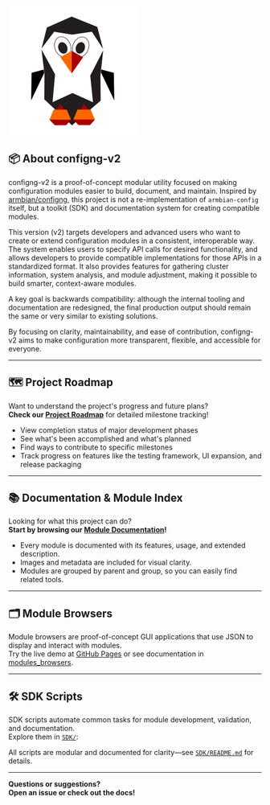 <img width="256" height="256" alt="armbian-configng" src="https://raw.githubusercontent.com/Tearran/configng-v2/refs/heads/main/images/scalable/configng-tux_v2.svg" />

## 📦 About configng-v2

configng-v2 is a proof-of-concept modular utility focused on making configuration modules easier to build, document, and maintain. Inspired by [armbian/configng](https://github.com/armbian/configng), this project is not a re-implementation of `armbian-config` itself, but a toolkit (SDK) and documentation system for creating compatible modules.

This version (v2) targets developers and advanced users who want to create or extend configuration modules in a consistent, interoperable way. The system enables users to specify API calls for desired functionality, and allows developers to provide compatible implementations for those APIs in a standardized format. It also provides features for gathering cluster information, system analysis, and module adjustment, making it possible to build smarter, context-aware modules.

A key goal is backwards compatibility: although the internal tooling and documentation are redesigned, the final production output should remain the same or very similar to existing solutions.

By focusing on clarity, maintainability, and ease of contribution, configng-v2 aims to make configuration more transparent, flexible, and accessible for everyone.

---

## 🗺️ Project Roadmap

Want to understand the project's progress and future plans?  
**Check our [Project Roadmap](./ROADMAP.md)** for detailed milestone tracking!

- View completion status of major development phases
- See what's been accomplished and what's planned
- Find ways to contribute to specific milestones
- Track progress on features like the testing framework, UI expansion, and release packaging

---

## 📚 Documentation & Module Index

Looking for what this project can do?  
**Start by browsing our [Module Documentation](./docs/README.md)!**

- Every module is documented with its features, usage, and extended description.
- Images and metadata are included for visual clarity.
- Modules are grouped by parent and group, so you can easily find related tools.

---

## 🗂 Module Browsers

Module browsers are proof-of-concept GUI applications that use JSON to display and interact with modules.  
Try the live demo at [GitHub Pages](https://tearran.github.io/configng-v2/index.html) or see documentation in [modules_browsers](https://github.com/Tearran/configng-v2/blob/main/modules_browsers/README.md).

---

## 🛠 SDK Scripts

SDK scripts automate common tasks for module development, validation, and documentation.  
Explore them in [`SDK/`](./SDK/):

All scripts are modular and documented for clarity—see [`SDK/README.md`](./SDK/README.md) for details.

---

**Questions or suggestions?  
Open an issue or check out the docs!**
